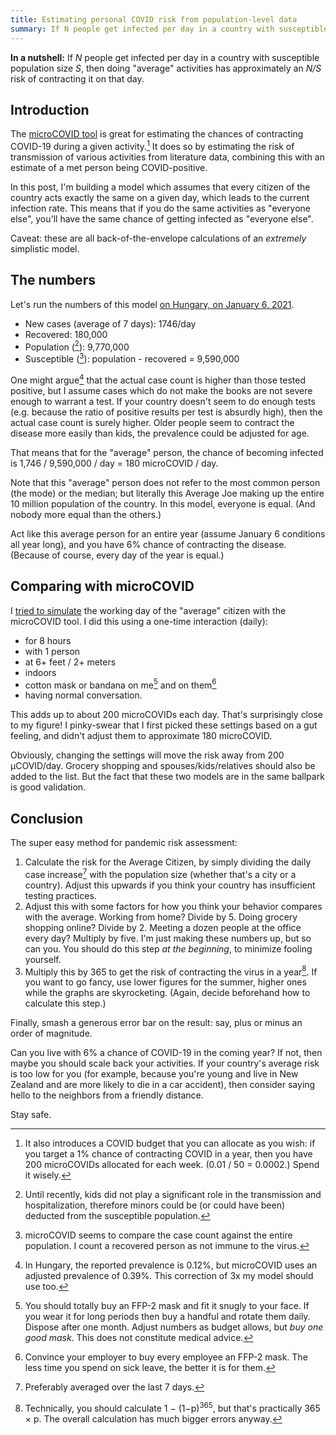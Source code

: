 ```yaml
---
title: Estimating personal COVID risk from population-level data
summary: If N people get infected per day in a country with susceptible population size S, then doing "average" activities has approximately an N/S risk of contracting it daily.
---
```


**In a nutshell:** If _N_ people get infected per day in a country with susceptible population size _S_, then doing "average" activities has approximately an _N/S_ risk of contracting it on that day.

## Introduction

The [microCOVID tool](https://www.microcovid.org) is great for estimating the chances of contracting COVID-19 during a given activity.[^1] It does so by estimating the risk of transmission of various activities from literature data, combining this with an estimate of a met person being COVID-positive.

[^1]: It also introduces a COVID budget that you can allocate as you wish: if you target a 1% chance of contracting COVID in a year, then you have 200 microCOVIDs allocated for each week. (0.01 / 50 = 0.0002.) Spend it wisely.

In this post, I'm building a model which assumes that every citizen of the country acts exactly the same on a given day, which leads to the current infection rate. This means that if you do the same activities as "everyone else", you'll have the same chance of getting infected as "everyone else".

Caveat: these are all back-of-the-envelope calculations of an _extremely_ simplistic model.

## The numbers

Let's run the numbers of this model [on Hungary, on January 6, 2021](https://en.wikipedia.org/w/index.php?title=COVID-19_pandemic_in_Hungary&oldid=998710968).

- New cases (average of 7 days): 1746/day
- Recovered: 180,000
- Population ([^kids]): 9,770,000
- Susceptible ([^2]): population - recovered = 9,590,000

[^kids]: Until recently, kids did not play a significant role in the transmission and hospitalization, therefore minors could be (or could have been) deducted from the susceptible population.

One might argue[^3] that the actual case count is higher than those tested positive, but I assume cases which do not make the books are not severe enough to warrant a test. If your country doesn't seem to do enough tests (e.g. because the ratio of positive results per test is absurdly high), then the actual case count is surely higher. Older people seem to contract the disease more easily than kids, the prevalence could be adjusted for age.

[^2]: microCOVID seems to compare the case count against the entire population. I count a recovered person as not immune to the virus.

[^3]: In Hungary, the reported prevalence is 0.12%, but microCOVID uses an adjusted prevalence of 0.39%. This correction of 3x my model should use too.

That means that for the "average" person, the chance of becoming infected is 1,746 / 9,590,000 / day = 180 microCOVID / day.

Note that this "average" person does not refer to the most common person (the mode) or the median; but literally this Average Joe making up the entire 10 million population of the country. In this model, everyone is equal. (And nobody more equal than the others.)

Act like this average person for an entire year (assume January 6 conditions all year long), and you have 6% chance of contracting the disease. (Because of course, every day of the year is equal.)

## Comparing with microCOVID

I [tried to simulate](https://www.microcovid.org/?distance=sixFt&duration=480&interaction=oneTime&personCount=1&riskProfile=average&setting=indoor&theirMask=basic&topLocation=Hungary&voice=normal&yourMask=basic) the working day of the "average" citizen with the microCOVID tool. I did this using a one-time interaction (daily):

- for 8 hours
- with 1 person
- at 6+ feet / 2+ meters
- indoors
- cotton mask or bandana on me[^5] and on them[^6]
- having normal conversation.

[^5]: You should totally buy an FFP-2 mask and fit it snugly to your face. If you wear it for long periods then buy a handful and rotate them daily. Dispose after one month. Adjust numbers as budget allows, but _buy one good mask_. This does not constitute medical advice.

[^6]: Convince your employer to buy every employee an FFP-2 mask. The less time you spend on sick leave, the better it is for them.

This adds up to about 200 microCOVIDs each day. That's surprisingly close to my figure! I pinky-swear that I first picked these settings based on a gut feeling, and didn't adjust them to approximate 180 microCOVID.

Obviously, changing the settings will move the risk away from 200 μCOVID/day. Grocery shopping and spouses/kids/relatives should also be added to the list. But the fact that these two models are in the same ballpark is good validation.

## Conclusion

The super easy method for pandemic risk assessment:

1. Calculate the risk for the Average Citizen, by simply dividing the daily case increase[^avg] with the population size (whether that's a city or a country). Adjust this upwards if you think your country has insufficient testing practices.
2. Adjust this with some factors for how you think your behavior compares with the average. Working from home? Divide by 5. Doing grocery shopping online? Divide by 2. Meeting a dozen people at the office every day? Multiply by five. I'm just making these numbers up, but so can you. You should do this step _at the beginning_, to minimize fooling yourself.
3. Multiply this by 365 to get the risk of contracting the virus in a year[^year]. If you want to go fancy, use lower figures for the summer, higher ones while the graphs are skyrocketing. (Again, decide beforehand how to calculate this step.)

[^avg]: Preferably averaged over the last 7 days.

[^year]: Technically, you should calculate 1 − (1−p)<sup>365</sup>, but that's practically 365 × p. The overall calculation has much bigger errors anyway.

Finally, smash a generous error bar on the result: say, plus or minus an order of magnitude.

Can you live with 6% a chance of COVID-19 in the coming year? If not, then maybe you should scale back your activities. If your country's average risk is too low for you (for example, because you're young and live in New Zealand and are more likely to die in a car accident), then consider saying hello to the neighbors from a friendly distance.

Stay safe.
